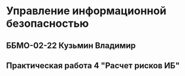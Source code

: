 # Управление информационной безопасностью
## ББМО-02-22 Кузьмин Владимир
## Практическая работа 4 "Расчет рисков ИБ"
